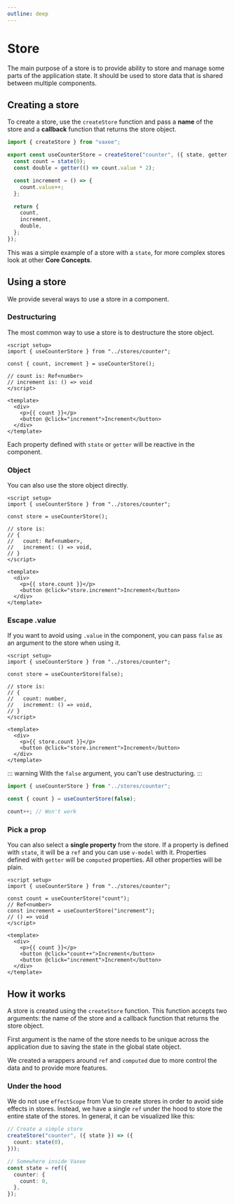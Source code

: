 ```yaml
---
outline: deep
---
```


# Store

The main purpose of a store is to provide ability to store and manage some parts of the application state. It should be used to store data that is shared between multiple components.

## Creating a store

To create a store, use the `createStore` function and pass a **name** of the store and a **callback** function that returns the store object.

```ts
import { createStore } from "vaxee";

export const useCounterStore = createStore("counter", ({ state, getter }) => {
  const count = state(0);
  const double = getter(() => count.value * 2);

  const increment = () => {
    count.value++;
  };

  return {
    count,
    increment,
    double,
  };
});
```

This was a simple example of a store with a `state`, for more complex stores look at other **Core Concepts**.

## Using a store

We provide several ways to use a store in a component.

### Destructuring

The most common way to use a store is to destructure the store object.

```vue
<script setup>
import { useCounterStore } from "../stores/counter";

const { count, increment } = useCounterStore();

// count is: Ref<number>
// increment is: () => void
</script>

<template>
  <div>
    <p>{{ count }}</p>
    <button @click="increment">Increment</button>
  </div>
</template>
```

Each property defined with `state` or `getter` will be reactive in the component.

### Object

You can also use the store object directly.

```vue
<script setup>
import { useCounterStore } from "../stores/counter";

const store = useCounterStore();

// store is:
// {
//   count: Ref<number>,
//   increment: () => void,
// }
</script>

<template>
  <div>
    <p>{{ store.count }}</p>
    <button @click="store.increment">Increment</button>
  </div>
</template>
```

### Escape .value

If you want to avoid using `.value` in the component, you can pass `false` as an argument to the store when using it.

```vue
<script setup>
import { useCounterStore } from "../stores/counter";

const store = useCounterStore(false);

// store is:
// {
//   count: number,
//   increment: () => void,
// }
</script>

<template>
  <div>
    <p>{{ store.count }}</p>
    <button @click="store.increment">Increment</button>
  </div>
</template>
```

::: warning
With the `false` argument, you can't use destructuring.
:::

```ts
import { useCounterStore } from "../stores/counter";

const { count } = useCounterStore(false);

count++; // Won't work
```

### Pick a prop

You can also select a **single property** from the store. If a property is defined with `state`, it will be a `ref` and you can use `v-model` with it. Properties defined with `getter` will be `computed` properties. All other properties will be plain.

```vue
<script setup>
import { useCounterStore } from "../stores/counter";

const count = useCounterStore("count");
// Ref<number>
const increment = useCounterStore("increment");
// () => void
</script>

<template>
  <div>
    <p>{{ count }}</p>
    <button @click="count++">Increment</button>
    <button @click="increment">Increment</button>
  </div>
</template>
```

## How it works

A store is created using the `createStore` function. This function accepts two arguments: the name of the store and a callback function that returns the store object.

First argument is the name of the store needs to be unique across the application due to saving the state in the global state object.

We created a wrappers around `ref` and `computed` due to more control the data and to provide more features.

### Under the hood

We do not use `effectScope` from Vue to create stores in order to avoid side effects in stores. Instead, we have a single `ref` under the hood to store the entire state of the stores. In general, it can be visualized like this:

```ts
// Create a simple store
createStore("counter", ({ state }) => ({
  count: state(0),
}));

// Somewhere inside Vaxee
const state = ref({
  counter: {
    count: 0,
  },
});
```
